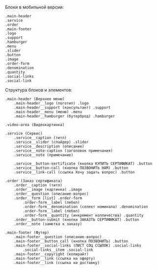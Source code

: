 Блоки в мобильной версии:

	.main-header
	.service
	.order
	.main-footer
	.logo
	.support
	.hamburger
	.menu
	.slider
	.button
	.image
	.order-form
	.denomination
	.quantity
	.social-links
	.social-link
	
	
Структура блоков и элементов:

	.main-header (Верхнее меню)
		.main-header__logo (логотип) .logo
		.main-header__support (консультант) .support
		.main-header__menu (меню) .menu
		.main-header__hamburger (бутерброд) .hamburger

	.video-area (Видеокартинка)

	.service (Сервис)
		.service__caption (титл)
		.service__slider (слайдер) .slider
		.service__description (описание)
		.service__note-caption (заголовок примечания)
		.service__note (примечание)
	
		.service__button-sertificate (кнопка КУПИТЬ СЕРТИФИКАТ) .button
		.service__button-call (кнопка ПОЗВОНИТЬ НАМ) .button
		.service__link-call (ссылка Хочу задать вопрос) .button

	.order (Заказ сертификата)
		.order__caption (титл)
		.order__image (картинка) .image
		.order__question (описание-вопрос)
		.order__form [list] .order-form
			.order-form__label (лебел)
			.order-form__denomination (селект номинала) .denomination
			.order-form__label (лебел)
			.order-form__quantity (инкремент колличества) .quantity
		.order__button-submit (кнопка ЗАКАЗТЬ СЕРТИФИКАТ) .button
		.order__note (заметка к заказу)
	
	.main-footer (Футер)
		.main-footer__question (описание-вопрос)
		.main-footer__button_call (кнопка ПОЗВОНИТЬ) .button
		.main-footer__social-links (ЛИСТ СОЦ ССЫЛОК) .social-links
			.social-links__item .social-link
		.main-footer__copyright (копирайт)
		.main-footer__link (ссылка на оферту)
		.main-footer__link (ссылка на доставку)
